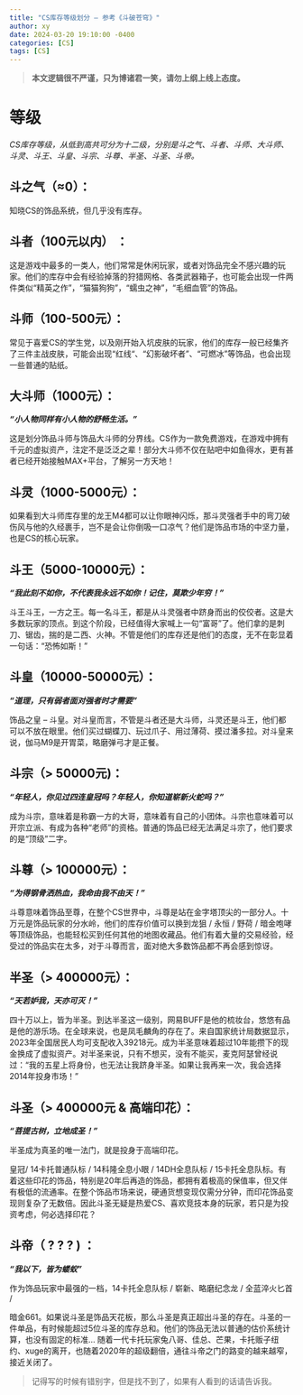 ```yaml
---
title: "CS库存等级划分 – 参考《斗破苍穹》"
author: xy
date: 2024-03-20 19:10:00 -0400
categories: [CS]
tags: [CS]
---
```


> **本文逻辑很不严谨，只为博诸君一笑，请勿上纲上线上态度。**

# 等级

*CS库存等级，从低到高共可分为十二级，分别是斗之气、斗者、斗师、大斗师、斗灵、斗王、斗皇、斗宗、斗尊、半圣、斗圣、斗帝。*

## **斗之气（≈0）**：

知晓CS的饰品系统，但几乎没有库存。

## **斗者（100元以内）** ：

这是游戏中最多的一类人，他们常常是休闲玩家，或者对饰品完全不感兴趣的玩家。他们的库存中会有经验掉落的狩猎网格、各类武器箱子，也可能会出现一件两件类似“精英之作”，“猫猫狗狗”，“蠕虫之神”，“毛细血管”的饰品。

## **斗师（100-500元）**：

常见于喜爱CS的学生党，以及刚开始入坑皮肤的玩家，他们的库存一般已经集齐了三件主战皮肤，可能会出现“红线“、“幻影破坏者”、“可燃冰”等饰品，也会出现一些普通的贴纸。

## **大斗师（1000元）**：

***“小人物同样有小人物的舒畅生活。”***

 这是划分饰品斗师与饰品大斗师的分界线。CS作为一款免费游戏，在游戏中拥有千元的虚拟资产，注定不是泛泛之辈！部分大斗师不仅在贴吧中如鱼得水，更有甚者已经开始接触MAX+平台，了解另一方天地！

## **斗灵（1000-5000元）**：

如果看到大斗师库存里的龙王M4都可以让你眼神闪烁，那斗灵强者手中的弯刀破伤风与他的久经裹手，岂不是会让你倒吸一口凉气？他们是饰品市场的中坚力量，也是CS的核心玩家。

## **斗王（5000-10000元）**：

***“我此刻不如你，不代表我永远不如你！记住，莫欺少年穷！”***

斗王斗王，一方之王。每一名斗王，都是从斗灵强者中跻身而出的佼佼者。这是大多数玩家的顶点。到这个阶段，已经值得大家喊上一句“富哥”了。他们拿的是刺刀、锯齿，揣的是二西、火神。不管是他们的库存还是他们的态度，无不在彰显着一句话：“恐怖如斯！”

## **斗皇（10000-50000元）**：

***“道理，只有弱者面对强者时才需要”***

饰品之皇 – 斗皇。对斗皇而言，不管是斗者还是大斗师，斗灵还是斗王，他们都可以不放在眼里。他们买过蝴蝶刀、玩过爪子、用过薄荷、摸过潘多拉。对斗皇来说，伽马M9是开胃菜，略磨弹弓才是正餐。

## **斗宗（> 50000元)**：

***“年轻人，你见过四连皇冠吗？年轻人，你知道崭新火蛇吗？”***

成为斗宗，意味着是称霸一方的大哥，意味着有自己的小团体。斗宗也意味着可以开宗立派、有成为各种“老师”的资格。普通的饰品已经无法满足斗宗了，他们要求的是“顶级”二字。

## **斗尊（> 100000元）**：

***“为得钢骨洒热血，我命由我不由天！”***

斗尊意味着饰品至尊，在整个CS世界中，斗尊是站在金字塔顶尖的一部分人。十万元是饰品玩家的分水岭，他们的库存价值可以换到龙狙 / 永恒 / 野荷 / 暗金咆哮等顶级饰品，也能轻松买到任何其他的地图收藏品。他们有着大量的交易经验，经受过的饰品实在太多，对于斗尊而言，面对绝大多数饰品都不再会感到惊讶。

## **半圣（> 400000元）**：

***“天若妒我，天亦可灭！”***

四十万以上，皆为半圣。到达半圣这一级别，网易BUFF是他的梳妆台，悠悠有品是他的游乐场。在全球来说，也是凤毛麟角的存在了。来自国家统计局数据显示，2023年全国居民人均可支配收入39218元。成为半圣意味着超过10年能攒下的现金换成了虚拟资产。对半圣来说，只有不想买，没有不能买，麦克阿瑟曾经说过：“我的五星上将身份，也无法让我跻身半圣。如果让我再来一次，我会选择2014年投身市场！”

## **斗圣（> 400000元 & 高端印花）**：

***“菩提古树，立地成圣！”***

半圣成为真圣的唯一法门，就是投身于高端印花。

皇冠/ 14卡托普通队标 / 14科隆全息小眼 / 14DH全息队标 / 15卡托全息队标。有着这些印花的饰品，特别是20年后再造的饰品，都拥有着极高的保值率，但又伴有极低的流通率。在整个饰品市场来说，硬通货想变现仅需分分钟，而印花饰品变现则复杂了无数倍。因此斗圣无疑是热爱CS、喜欢竞技本身的玩家，若只是为投资考虑，何必选择印花？

## **斗帝（ ? ? ? )** ：

***“我以下，皆为蝼蚁”***

 作为饰品玩家中最强的一档，14卡托全息队标 / 崭新、略磨纪念龙 / 全蓝淬火匕首 /

暗金661。如果说斗圣是饰品天花板，那么斗圣是真正超出斗圣的存在。斗圣的一件单品，有时候能超过5位斗圣的库存总和。他们的饰品无法以普通的估价系统计算，也没有固定的标准… 随着一代卡托玩家兔八哥、佳总、芒果，卡托贩子纽约、xuge的离开，也随着2020年的超级翻倍，通往斗帝之门的路变的越来越窄，接近关闭了。

> 记得写的时候有错别字，但是找不到了，如果有人看到的话请告诉我。
